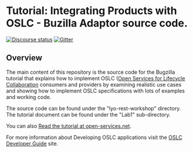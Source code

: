 Tutorial: Integrating Products with OSLC - Buzilla Adaptor source code.
========================================

[![Discourse status](https://img.shields.io/discourse/https/meta.discourse.org/status.svg)](https://forum.open-services.net/)
[![Gitter](https://img.shields.io/gitter/room/nwjs/nw.js.svg)](https://gitter.im/OSLC/chat)

## Overview

The main content of this repository is the source code for the Bugzilla tutorial that explains how to implement OSLC ([Open Services for Lifecycle Collaboration](http://open-services.net) consumers and providers by examining realistic use cases and showing how to implement OSLC specifications with lots of examples and working code. 

The source code can be found under the "lyo-rest-workshop" directory. 
The tutorial document can be found under the "Lab1" sub-directory.

You can also [Read the tutorial at open-services.net](http://archive.open-services.net/resources/tutorials/integrating-products-with-oslc/).

For more information about Developing OSLC applications visit the [OSLC Developer Guide](http://oslc.github.io/developing-oslc-applications/) site.
